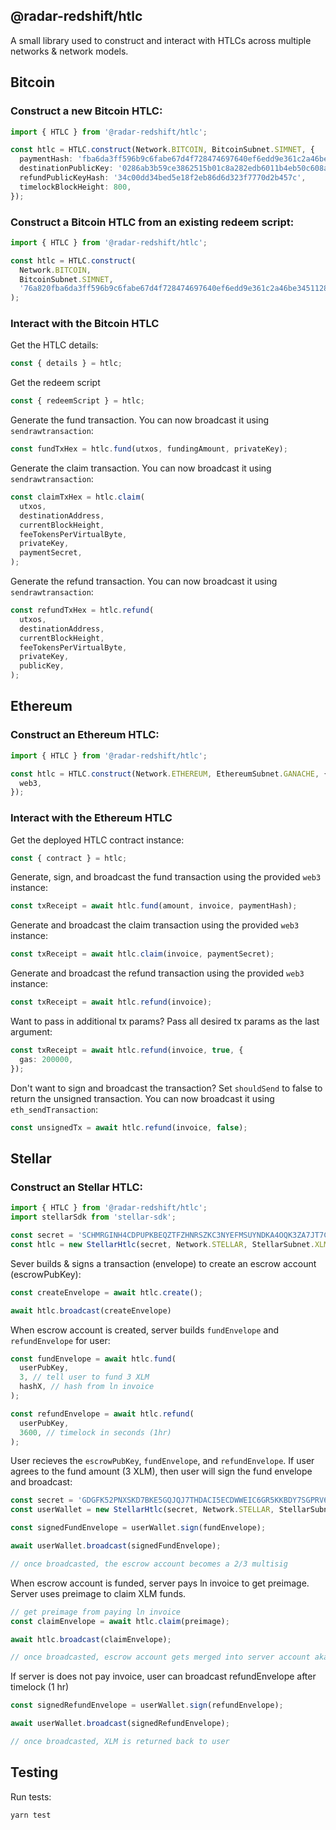 ## @radar-redshift/htlc

A small library used to construct and interact with HTLCs across multiple networks & network models.

## Bitcoin

### Construct a new Bitcoin HTLC:

```typescript
import { HTLC } from '@radar-redshift/htlc';

const htlc = HTLC.construct(Network.BITCOIN, BitcoinSubnet.SIMNET, {
  paymentHash: 'fba6da3ff596b9c6fabe67d4f728474697640ef6edd9e361c2a46be345112839',
  destinationPublicKey: '0286ab3b59ce3862515b01c8a282edb6011b4eb50c608ab298bfd70f6033f7bc65',
  refundPublicKeyHash: '34c00dd34bed5e18f2eb86d6d323f7770d2b457c',
  timelockBlockHeight: 800,
});
```

### Construct a Bitcoin HTLC from an existing redeem script:

```typescript
import { HTLC } from '@radar-redshift/htlc';

const htlc = HTLC.construct(
  Network.BITCOIN,
  BitcoinSubnet.SIMNET,
  '76a820fba6da3ff596b9c6fabe67d4f728474697640ef6edd9e361c2a46be345112839876375210286ab3b59ce3862515b01c8a282edb6011b4eb50c608ab298bfd70f6033f7bc6567022003b17576a91434c00dd34bed5e18f2eb86d6d323f7770d2b457c8868ac',
);
```

### Interact with the Bitcoin HTLC

Get the HTLC details:
```typescript
const { details } = htlc;
```

Get the redeem script
```typescript
const { redeemScript } = htlc;
```

Generate the fund transaction. You can now broadcast it using `sendrawtransaction`:
```typescript
const fundTxHex = htlc.fund(utxos, fundingAmount, privateKey);
```

Generate the claim transaction. You can now broadcast it using `sendrawtransaction`:
```typescript
const claimTxHex = htlc.claim(
  utxos,
  destinationAddress,
  currentBlockHeight,
  feeTokensPerVirtualByte,
  privateKey,
  paymentSecret,
);
```

Generate the refund transaction. You can now broadcast it using `sendrawtransaction`:
```typescript
const refundTxHex = htlc.refund(
  utxos,
  destinationAddress,
  currentBlockHeight,
  feeTokensPerVirtualByte,
  privateKey,
  publicKey,
);
```

## Ethereum

### Construct an Ethereum HTLC:

```typescript
import { HTLC } from '@radar-redshift/htlc';

const htlc = HTLC.construct(Network.ETHEREUM, EthereumSubnet.GANACHE, {
  web3,
});
```

### Interact with the Ethereum HTLC

Get the deployed HTLC contract instance:
```typescript
const { contract } = htlc;
```

Generate, sign, and broadcast the fund transaction using the provided `web3` instance:
```typescript
const txReceipt = await htlc.fund(amount, invoice, paymentHash);
```

Generate and broadcast the claim transaction using the provided `web3` instance:
```typescript
const txReceipt = await htlc.claim(invoice, paymentSecret);
```

Generate and broadcast the refund transaction using the provided `web3` instance:
```typescript
const txReceipt = await htlc.refund(invoice);
```

Want to pass in additional tx params? Pass all desired tx params as the last argument:
```typescript
const txReceipt = await htlc.refund(invoice, true, {
  gas: 200000,
});
```

Don't want to sign and broadcast the transaction? Set `shouldSend` to false to return the unsigned transaction. You can now broadcast it using `eth_sendTransaction`:
```typescript
const unsignedTx = await htlc.refund(invoice, false);
```

## Stellar

### Construct an Stellar HTLC:

```typescript
import { HTLC } from '@radar-redshift/htlc';
import stellarSdk from 'stellar-sdk';

const secret = 'SCHMRGINH4CDPUPKBEQZTFZHNRSZKC3NYEFMSUYNDKA4OQK3ZA7JT7C6'
const htlc = new StellarHtlc(secret, Network.STELLAR, StellarSubnet.XLMTESTNET);

```

Sever builds & signs a transaction (envelope) to create an escrow account (escrowPubKey):
```typescript
const createEnvelope = await htlc.create();

await htlc.broadcast(createEnvelope)
```

When escrow account is created, server builds `fundEnvelope` and `refundEnvelope` for user:
```typescript
const fundEnvelope = await htlc.fund(
  userPubKey,
  3, // tell user to fund 3 XLM
  hashX, // hash from ln invoice
);

const refundEnvelope = await htlc.refund(
  userPubKey,
  3600, // timelock in seconds (1hr)
);
```

User recieves the `escrowPubKey`, `fundEnvelope`, and `refundEnvelope`. If user agrees to the fund amount (3 XLM), then user will sign the fund envelope and broadcast:
```typescript
const secret = 'GDGFK52PNXSKD7BKE5GQJQJ7THDACI5ECDWWEIC6GR5KKBDY7SGPRV6'
const userWallet = new StellarHtlc(secret, Network.STELLAR, StellarSubnet.XLMTESTNET);

const signedFundEnvelope = userWallet.sign(fundEnvelope);

await userWallet.broadcast(signedFundEnvelope);

// once broadcasted, the escrow account becomes a 2/3 multisig
```

When escrow account is funded, server pays ln invoice to get preimage. Server uses preimage to claim XLM funds.
``` typescript
// get preimage from paying ln invoice
const claimEnvelope = await htlc.claim(preimage);

await htlc.broadcast(claimEnvelope);

// once broadcasted, escrow account gets merged into server account aka swap complete
```

If server is does not pay invoice, user can broadcast refundEnvelope after timelock (1 hr)
``` typescript
const signedRefundEnvelope = userWallet.sign(refundEnvelope);

await userWallet.broadcast(signedRefundEnvelope);

// once broadcasted, XLM is returned back to user
```

## Testing

Run tests:
```
yarn test
```
